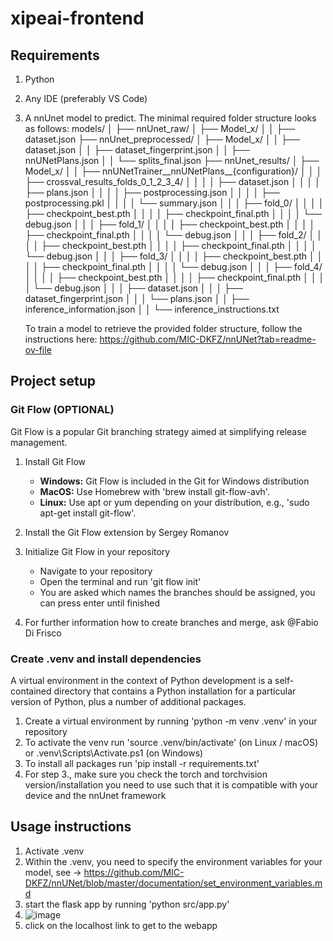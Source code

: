 # xipeai-frontend
## Requirements
1. Python
2. Any IDE (preferably VS Code)
3. A nnUnet model to predict. The minimal required folder structure looks as follows:
   models/
   │
   ├── nnUnet_raw/
   │   ├── Model_x/
   │   │   ├── dataset.json
   ├── nnUnet_preprocessed/
   │   ├── Model_x/
   │   │   ├── dataset.json
   │   │   ├── dataset_fingerprint.json
   │   │   ├── nnUNetPlans.json
   │   │   └── splits_final.json
   ├── nnUnet_results/
   │   ├── Model_x/
   │   │   ├── nnUNetTrainer__nnUNetPlans__{configuration}/
   │   │   │   ├── crossval_results_folds_0_1_2_3_4/
   │   │   │   │   ├── dataset.json
   │   │   │   │   ├── plans.json
   │   │   │   │   ├── postprocessing.json
   │   │   │   │   ├── postprocessing.pkl
   │   │   │   │   └── summary.json
   │   │   │   ├── fold_0/
   │   │   │   │   ├── checkpoint_best.pth
   │   │   │   │   ├── checkpoint_final.pth
   │   │   │   │   └── debug.json
   │   │   │   ├── fold_1/
   │   │   │   │   ├── checkpoint_best.pth
   │   │   │   │   ├── checkpoint_final.pth
   │   │   │   │   └── debug.json
   │   │   │   ├── fold_2/
   │   │   │   │   ├── checkpoint_best.pth
   │   │   │   │   ├── checkpoint_final.pth
   │   │   │   │   └── debug.json
   │   │   │   ├── fold_3/
   │   │   │   │   ├── checkpoint_best.pth
   │   │   │   │   ├── checkpoint_final.pth
   │   │   │   │   └── debug.json
   │   │   │   ├── fold_4/
   │   │   │   │   ├── checkpoint_best.pth
   │   │   │   │   ├── checkpoint_final.pth
   │   │   │   │   └── debug.json
   │   │   │   ├── dataset.json
   │   │   │   ├── dataset_fingerprint.json
   │   │   │   └── plans.json
   │   │   ├── inference_information.json
   │   │   └── inference_instructions.txt

   To train a model to retrieve the provided folder structure, follow the instructions here: https://github.com/MIC-DKFZ/nnUNet?tab=readme-ov-file
   
## Project setup
### Git Flow (OPTIONAL)
Git Flow is a popular Git branching strategy aimed at simplifying release management. 

1. Install Git Flow
   - **Windows:** Git Flow is included in the Git for Windows distribution
   - **MacOS:** Use Homebrew with 'brew install git-flow-avh'.
   - **Linux:** Use apt or yum depending on your distribution, e.g., 'sudo apt-get install git-flow'.
  
2. Install the Git Flow extension by Sergey Romanov
3. Initialize Git Flow in your repository
   - Navigate to your repository
   - Open the terminal and run 'git flow init'
   - You are asked which names the branches should be assigned, you can press enter until finished
4. For further information how to create branches and merge, ask @Fabio Di Frisco


### Create .venv and install dependencies
A virtual environment in the context of Python development is a self-contained directory that contains a Python installation for a particular version of Python, plus a number of additional packages.

1. Create a virtual environment by running 'python -m venv .venv' in your repository
2. To activate the venv run 'source .venv/bin/activate' (on Linux / macOS) or .venv\Scripts\Activate.ps1 (on Windows)
3. To install all packages run 'pip install -r requirements.txt'
4. For step 3., make sure you check the torch and torchvision version/installation you need to use such that it is compatible with your device and the nnUnet framework

## Usage instructions
1. Activate .venv
2. Within the .venv, you need to specify the environment variables for your model, see -> https://github.com/MIC-DKFZ/nnUNet/blob/master/documentation/set_environment_variables.md
3. start the flask app by running 'python src/app.py'
4. ![image](https://github.com/user-attachments/assets/b7044d44-e7f8-495a-80cc-85221edfe709)
5. click on the localhost link to get to the webapp


